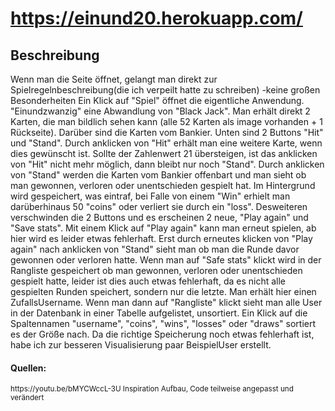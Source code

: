 # https://einund20.herokuapp.com/

## Beschreibung

Wenn man die Seite öffnet, gelangt man direkt zur Spielregelnbeschreibung(die ich verpeilt hatte zu schreiben) -keine großen Besonderheiten
Ein Klick auf "Spiel" öffnet die eigentliche Anwendung. "Einundzwanzig" eine Abwandlung von "Black Jack".
Man erhält direkt 2 Karten, die man bildlich sehen kann (alle 52 Karten als image vorhanden + 1 Rückseite). Darüber sind die Karten vom Bankier.
Unten sind 2 Buttons "Hit" und "Stand". Durch anklicken von "Hit" erhält man eine weitere Karte, wenn dies gewünscht ist. Sollte der Zahlenwert 21 übersteigen, ist das anklicken von "Hit" nicht mehr möglich, dann bleibt nur noch "Stand". Durch anklicken von "Stand" werden die Karten vom Bankier offenbart und man sieht ob man gewonnen, verloren oder unentschieden gespielt hat. Im Hintergrund wird gespeichert, was eintraf, bei Falle von einem "Win" erhielt man darüberhinaus 50 "coins" oder verliert sie  durch ein "loss". Desweiteren verschwinden die 2 Buttons und es erscheinen 2 neue, "Play again" und "Save stats". Mit einem Klick auf "Play again" kann man erneut spielen, ab hier wird es leider etwas fehlerhaft. Erst durch erneutes klicken von "Play again" nach anklicken von "Stand" sieht man ob man die Runde davor gewonnen oder verloren hatte. Wenn man auf "Safe stats" klickt wird in der Rangliste gespeichert ob man gewonnen, verloren oder unentschieden gespielt hatte, leider ist dies auch etwas fehlerhaft, da es nicht alle gespielten Runden speichert, sondern nur die letzte. Man erhält hier einen ZufallsUsername.
Wenn man dann auf "Rangliste" klickt sieht man alle User in der Datenbank in einer Tabelle aufgelistet, unsortiert. Ein Klick auf die Spaltennamen "username", "coins", "wins", "losses" oder "draws" sortiert es der Größe nach. Da die richtige Speicherung noch etwas fehlerhaft ist, habe ich zur besseren Visualisierung paar BeispielUser erstellt.

#### Quellen:
<sub>
https://youtu.be/bMYCWccL-3U
Inspiration Aufbau, Code teilweise angepasst und verändert
</sub>
